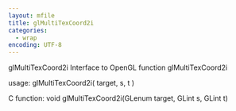 ```yaml
---
layout: mfile
title: glMultiTexCoord2i
categories:
  - wrap
encoding: UTF-8
---
```


glMultiTexCoord2i  Interface to OpenGL function glMultiTexCoord2i

usage:  glMultiTexCoord2i( target, s, t )

C function:  void glMultiTexCoord2i(GLenum target, GLint s, GLint t)